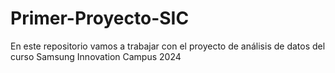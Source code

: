 # Primer-Proyecto-SIC
En este repositorio vamos a trabajar con el proyecto de análisis de datos del curso Samsung Innovation Campus 2024 
